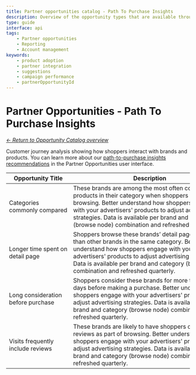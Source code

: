 ```yaml
---
title: Partner opportunities catalog - Path To Purchase Insights
description: Overview of the opportunity types that are available through the Partner Opportunities API, with descriptions of rationale for each.
type: guide
interface: api
tags:
    - Partner opportunities
    - Reporting
    - Account management
keywords:
    - product adoption
    - partner integration
    - suggestions
    - campaign performance
    - partnerOpportunityId
---
```


# Partner Opportunities - Path To Purchase Insights

[*← Return to Opportunity Catalog overview*](guides/recommendations/partner-opportunities/catalog/overview)

Customer journey analysis showing how shoppers interact with brands and products. You can learn more about our [path-to-purchase insights recommendations](https://advertising.amazon.com/partner-network/growth/opportunities/types/PATH_TO_PURCHASE_INSIGHTS) in the Partner Opportunities user interface.

| <div style="min-width: 160px;">Opportunity Title</div> | <div style="min-width: 420px;">Description</div> | Opportunity ID |
| --- | --- | --- |
| Categories commonly compared	|These brands are among the most often compared products in their category when shoppers are browsing. Better understand how shoppers engage with your advertisers' products to adjust advertising strategies. Data is available per brand and category (browse node) combination and refreshed quarterly.	|amzn1.ads-partner1.opportunity.<br/>1b1cac3b-30ff-4ef7-815f-13ad4246910d	|
| Longer time spent on detail page	|Shoppers browse these brands’ detail pages longer than other brands in the same category. Better understand how shoppers engage with your advertisers' products to adjust advertising strategies. Data is available per brand and category (browse node) combination and refreshed quarterly.	|amzn1.ads-partner1.opportunity.<br/>b24e528e-d8fc-4f32-af18-6a7c88c4d09e	|
| Long consideration before purchase	|Shoppers consider these brands for more than seven days before making a purchase. Better understand how shoppers engage with your advertisers' products to adjust advertising strategies. Data is available per brand and category (browse node) combination and refreshed quarterly.	|amzn1.ads-partner1.opportunity.<br/>8166baf1-fcc4-49db-b62d-fc64fd150b0d	|
| Visits frequently include reviews	|These brands are likely to have shoppers consider reviews as part of browsing. Better understand how shoppers engage with your advertisers' products to adjust advertising strategies. Data is available per brand and category (browse node) combination and refreshed quarterly.	|amzn1.ads-partner1.opportunity.<br/>71542c4a-4e29-408b-ac9f-c3a86b39965c	|

